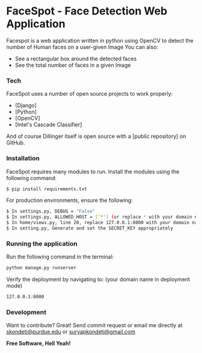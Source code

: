 # FaceSpot - Face Detection Web Application
Facespot is a web application written in python using OpenCV to detect the number of Human faces on a user-given Image
You can also:
  - See a rectangular box around the detected faces
  - See the total number of faces in a given Image

### Tech
FaceSpot uses a number of open source projects to work properly:
* [Django]
* [Python]
* [OpenCV]
* [Intel's Cascade Classifier]

And of course Dillinger itself is open source with a [public repository] on GitHub.
### Installation

FaceSpot requires many modules to run.
Install the modules using the following command:
```sh
$ pip install requirements.txt
```
For production environments, ensure the following:
```sh
$ In settings.py, DEBUG = "False"
$ In settings.py, ALLOWED_HOST = ['*'] (or replace * with your domain name) 
$ In home/views.py, line 20, replace 127.0.0.1:8000 with your domain name
$ In setting.py, Generate and set the SECRET_KEY appropriately
```

### Running the application
Run the following command in the terminal:
```sh
python manage.py runserver
```

Verify the deployment by navigating to: (your domain name in deployment mode)
```sh
127.0.0.1:8000
```

### Development
Want to contribute? Great!
Send commit request or email me directly at skondeti@purdue.edu or suryapkondeti@gmail.com

**Free Software, Hell Yeah!**

